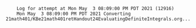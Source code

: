         Log for attempt at Mon May  3 08:09:00 PM PDT 2021 (12916)
        Mon May  3 08:09:00 PM PDT 2021 Converting 21math401/KBe21math401retHandout24EvaluatingDefiniteIntegrals.org...
